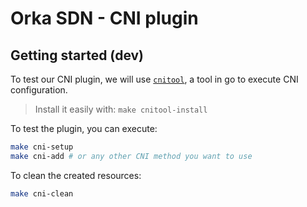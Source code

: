 # Orka SDN - CNI plugin

## Getting started (dev)

To test our CNI plugin, we will use [`cnitool`](https://github.com/containernetworking/cni/tree/main/cnitool),
a tool in go to execute CNI configuration.

> Install it easily with: `make cnitool-install`

To test the plugin, you can execute:

```sh
make cni-setup
make cni-add # or any other CNI method you want to use
```

To clean the created resources:

```sh
make cni-clean
```
